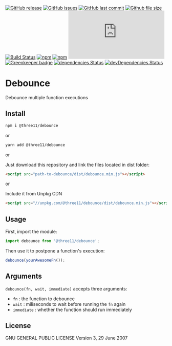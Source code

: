 [![GitHub release](https://img.shields.io/github/release/three11/debounce.svg)](https://github.com/three11/debounce/releases/latest)
[![GitHub issues](https://img.shields.io/github/issues/three11/debounce.svg)](https://github.com/three11/debounce/issues)
[![GitHub last commit](https://img.shields.io/github/last-commit/three11/debounce.svg)](https://github.com/three11/debounce/commits/master)
[![Github file size](https://img.shields.io/github/size/three11/debounce/dist/debounce.min.js.svg)](https://github.com/three11/debounce/)
[![Build Status](https://travis-ci.org/three11/debounce.svg?branch=master)](https://travis-ci.org/three11/debounce)
[![npm](https://img.shields.io/npm/dt/@three11/debounce.svg)](https://www.npmjs.com/package/@three11/debounce)
[![npm](https://img.shields.io/npm/v/@three11/debounce.svg)](https://www.npmjs.com/package/@three11/debounce)
[![Analytics](https://ga-beacon.appspot.com/UA-83446952-1/github.com/three11/debounce/README.md)](https://github.com/three11/debounce/)
[![Greenkeeper badge](https://badges.greenkeeper.io/three11/debounce.svg)](https://greenkeeper.io/)
[![dependencies Status](https://david-dm.org/three11/debounce/status.svg)](https://david-dm.org/three11/debounce)
[![devDependencies Status](https://david-dm.org/three11/debounce/dev-status.svg)](https://david-dm.org/three11/debounce?type=dev)

# Debounce

Debounce multiple function executions

## Install

```sh
npm i @three11/debounce
```

or

```sh
yarn add @three11/debounce
```

or

Just download this repository and link the files located in dist folder:

```html
<script src="path-to-debounce/dist/debounce.min.js"></script>
```

or

Include it from Unpkg CDN

```html
<script src="//unpkg.com/@three11/debounce/dist/debounce.min.js"></script>
```

## Usage

First, import the module:

```javascript
import debounce from '@three11/debounce';
```

Then use it to postpone a function's execution:

```javascript
debounce(yourAwesomeFn());
```

## Arguments

`debounce(fn, wait, immediate)` accepts three arguments:

-   `fn` : the function to debounce
-   `wait` : miliseconds to wait before running the `fn` again
-   `immediate` : whether the function should run immediately

## License

GNU GENERAL PUBLIC LICENSE Version 3, 29 June 2007
